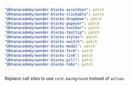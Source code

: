 ```yaml
---
"@khanacademy/wonder-blocks-accordion": patch
"@khanacademy/wonder-blocks-clickable": patch
"@khanacademy/wonder-blocks-dropdown": patch
"@khanacademy/wonder-blocks-popover": patch
"@khanacademy/wonder-blocks-toolbar": patch
"@khanacademy/wonder-blocks-tooltip": patch
"@khanacademy/wonder-blocks-styles": patch
"@khanacademy/wonder-blocks-switch": patch
"@khanacademy/wonder-blocks-modal": patch
"@khanacademy/wonder-blocks-form": patch
"@khanacademy/wonder-blocks-link": patch
"@khanacademy/wonder-blocks-pill": patch
"@khanacademy/wonder-blocks-tabs": patch
---
```


Replace call sites to use `core.background` instead of `action`.
